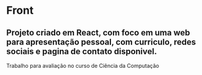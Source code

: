 # Front

## Projeto criado em React, com foco em uma web para apresentação pessoal, com curriculo, redes sociais e pagina de contato disponivel.

Trabalho para avaliação no curso de Ciência da Computação

